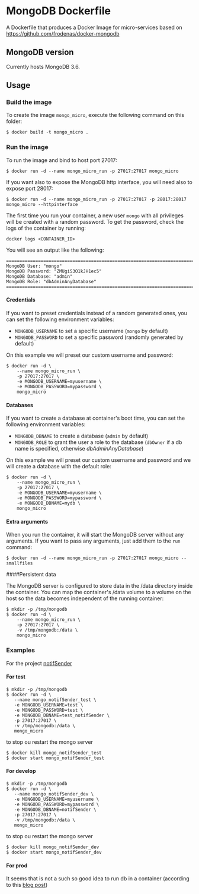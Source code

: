 # MongoDB Dockerfile

A Dockerfile that produces a Docker Image for micro-services based on https://github.com/frodenas/docker-mongodb

## MongoDB version

Currently hosts MongoDB 3.6.

## Usage

### Build the image

To create the image `mongo_micro`, execute the following command on this folder:

```
$ docker build -t mongo_micro .
```

### Run the image

To run the image and bind to host port 27017:

```
$ docker run -d --name mongo_micro_run -p 27017:27017 mongo_micro
```

If you want also to expose the MongoDB http interface, you will need also to expose port 28017:

```
$ docker run -d --name mongo_micro_run -p 27017:27017 -p 28017:28017 mongo_micro --httpinterface
```

The first time you run your container, a new user `mongo` with all privileges will be created with a random password.
To get the password, check the logs of the container by running:

```
docker logs <CONTAINER_ID>
```

You will see an output like the following:

```
========================================================================
MongoDB User: "mongo"
MongoDB Password: "ZMUgiS3O1kJH1ec5"
MongoDB Database: "admin"
MongoDB Role: "dbAdminAnyDatabase"
========================================================================
```
#### Credentials

If you want to preset credentials instead of a random generated ones, you can set the following environment variables:

* `MONGODB_USERNAME` to set a specific username (`mongo` by default)
* `MONGODB_PASSWORD` to set a specific password (randomly generated by default)

On this example we will preset our custom username and password:

```
$ docker run -d \
    --name mongo_micro_run \
    -p 27017:27017 \
    -e MONGODB_USERNAME=myusername \
    -e MONGODB_PASSWORD=mypassword \
    mongo_micro
```

#### Databases

If you want to create a database at container's boot time, you can set the following environment variables:

* `MONGODB_DBNAME` to create a database (`admin` by default)
* `MONGODB_ROLE` to grant the user a role to the database (`dbOwner` if a db name is specified, otherwise *dbAdminAnyDatabase*)

On this example we will preset our custom username and password and we will create a database with the default role:

```
$ docker run -d \
    --name mongo_micro_run \
    -p 27017:27017 \
    -e MONGODB_USERNAME=myusername \
    -e MONGODB_PASSWORD=mypassword \
    -e MONGODB_DBNAME=mydb \
    mongo_micro
```

#### Extra arguments

When you run the container, it will start the MongoDB server without any arguments. If you want to pass any arguments,
just add them to the `run` command:

```
$ docker run -d --name mongo_micro_run -p 27017:27017 mongo_micro --smallfiles
```


####Persistent data

The MongoDB server is configured to store data in the /data directory inside the container. You can map the container's /data volume to a volume on the host so the data becomes independent of the running container:

```
$ mkdir -p /tmp/mongodb
$ docker run -d \
    --name mongo_micro_run \
    -p 27017:27017 \
    -v /tmp/mongodb:/data \
    mongo_micro
 ```
 
### Examples
 
For the project [notifSender](https://git.intra-know.com/Yieloo/Copernik/notifSender)

#### For test
 
 ```
$ mkdir -p /tmp/mongodb
$ docker run -d \
    --name mongo_notifSender_test \
    -e MONGODB_USERNAME=test \
    -e MONGODB_PASSWORD=test \
    -e MONGODB_DBNAME=test_notifSender \
    -p 27017:27017 \
    -v /tmp/mongodb:/data \
    mongo_micro
 ```
 
 to stop ou restart the mongo server
 
 ```
$ docker kill mongo_notifSender_test
$ docker start mongo_notifSender_test
 ```
 
#### For develop
 
 ```
$ mkdir -p /tmp/mongodb
$ docker run -d \
    --name mongo_notifSender_dev \
    -e MONGODB_USERNAME=myusername \
    -e MONGODB_PASSWORD=mypassword \
    -e MONGODB_DBNAME=notifSender \
    -p 27017:27017 \
    -v /tmp/mongodb:/data \
    mongo_micro
 ```
 
 to stop ou restart the mongo server
 
 ```
$ docker kill mongo_notifSender_dev
$ docker start mongo_notifSender_dev
 ```
 
#### For prod
 
It seems that is not a such so good idea to run db in a container (according to this [blog post](https://myopsblog.wordpress.com/2017/02/06/why-databases-is-not-for-containers/))
